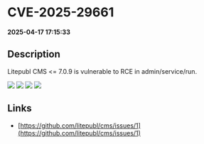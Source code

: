 # CVE-2025-29661

**2025-04-17 17:15:33**

## Description
Litepubl CMS <= 7.0.9 is vulnerable to RCE in admin/service/run.

![](https://img.shields.io/static/v1?label=Exploit&message=Yes&color=red)
![](https://img.shields.io/static/v1?label=Score&message=7.2&color=red)
![](https://img.shields.io/static/v1?label=Severity&message=HIGH&color=red)
![](https://img.shields.io/static/v1?label=CWE&message=RCE&color=green)

## Links
- [https://github.com/litepubl/cms/issues/1](https://github.com/litepubl/cms/issues/1)
